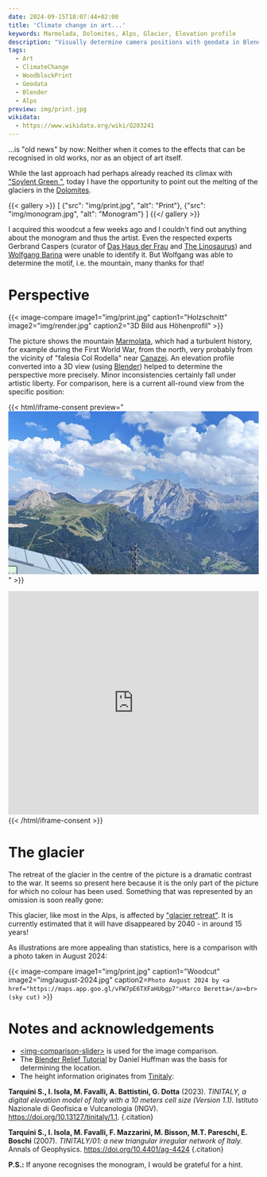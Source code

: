 ```yaml
---
date: 2024-09-15T18:07:44+02:00
title: 'Climate change in art...'
keywords: Marmolada, Dolomites, Alps, Glacier, Elevation profile
description: "Visually determine camera positions with geodata in Blender"
tags:
  - Art
  - ClimateChange
  - WoodblockPrint
  - Geodata
  - Blender
  - Alps
preview: img/print.jpg
wikidata:
  - https://www.wikidata.org/wiki/Q203241
---
```


...is "old news" by now: Neither when it comes to the effects that can be recognised in old works, nor as an object of art itself.
<!--more-->

While the last approach had perhaps already reached its climax with ["Soylent Green "](https://en.wikipedia.org/wiki/Soylent_Green), today I have the opportunity to point out the melting of the glaciers in the [Dolomites](https://en.wikipedia.org/wiki/Dolomites).

{{< gallery >}}
[
  {"src": "img/print.jpg", "alt": "Print"},
  {"src": "img/monogram.jpg", "alt": "Monogram"}
]
{{</ gallery >}}

I acquired this woodcut a few weeks ago and I couldn't find out anything about the monogram and thus the artist. Even the respected experts Gerbrand Caspers (curator of [Das Haus der Frau](https://www.dashausderfrau.nl/) and [The Linosaurus](https://gerrie-thefriendlyghost.blogspot.com/)) and [Wolfgang Barina](http://www.wolfgang-barina.de/kunst/) were unable to identify it. But Wolfgang was able to determine the motif, i.e. the mountain, many thanks for that!

# Perspective

{{< image-compare image1="img/print.jpg" caption1="Holzschnitt" image2="img/render.jpg" caption2="3D Bild aus Höhenprofil" >}}

The picture shows the mountain [Marmolata](https://de.wikipedia.org/wiki/Marmolata), which had a turbulent history, for example during the First World War, from the north, very probably from the vicinity of "falesia Col Rodella" near [Canazei](https://de.wikipedia.org/wiki/Canazei). An elevation profile converted into a 3D view (using [Blender](https://www.blender.org/)) helped to determine the perspective more precisely. Minor inconsistencies certainly fall under artistic liberty. For comparison, here is a current all-round view from the specific position:

{{< html/iframe-consent  preview="<img class='video-preview' src='img/preview.jpg' alt='Preview'>" >}}
  <iframe src="https://www.google.com/maps/embed?pb=!4v1726427311620!6m8!1m7!1sCAoSLEFGMVFpcE1hWDRoN0Z5NExFdlpaSFFQUXh4NV9MZ3g0aHRYY1d0d0NKMWVS!2m2!1d46.495287!2d11.7513511!3f98.78276099443083!4f4.4556945190209944!5f1.4219312166764295" width="100%" height="450" style="border:0;" allowfullscreen="" loading="lazy" referrerpolicy="no-referrer-when-downgrade"></iframe>
{{< /html/iframe-consent >}}

# The glacier

The retreat of the glacier in the centre of the picture is a dramatic contrast to the war. It seems so present here because it is the only part of the picture for which no colour has been used. Something that was represented by an omission is soon really gone:

This glacier, like most in the Alps, is affected by ["glacier retreat"](https://en.wikipedia.org/wiki/Retreat_of_glaciers_since_1850). It is currently estimated that it will have disappeared by 2040 - in around 15 years!

As illustrations are more appealing than statistics, here is a comparison with a photo taken in August 2024:

{{< image-compare image1="img/print.jpg" caption1="Woodcut" image2="img/august-2024.jpg" caption2=`Photo August 2024 by <a href="https://maps.app.goo.gl/vFW7pE6TXFaHUbgp7">Marco Beretta</a><br>(sky cut)` >}}

# Notes and acknowledgements
* [&lt;img-comparison-slider&gt;](https://img-comparison-slider.sneas.io/examples.html) is used for the image comparison.
* The [Blender Relief Tutorial](https://somethingaboutmaps.wordpress.com/blender-relief-tutorial-getting-set-up/) by Daniel Huffman was the basis for determining the location.
* The height information originates from [Tinitaly](https://tinitaly.pi.ingv.it/):

**Tarquini S., I. Isola, M. Favalli, A. Battistini, G. Dotta** (2023). *TINITALY, a digital elevation model of Italy with a 10 meters cell size (Version 1.1).* Istituto Nazionale di Geofisica e Vulcanologia (INGV). https://doi.org/10.13127/tinitaly/1.1.
{.citation}

**Tarquini S., I. Isola, M. Favalli, F. Mazzarini, M. Bisson, M.T. Pareschi, E. Boschi** (2007). *TINITALY/01: a new triangular irregular network of Italy.* Annals of Geophysics. https://doi.org/10.4401/ag-4424
{.citation}

**P.S.:** If anyone recognises the monogram, I would be grateful for a hint.
